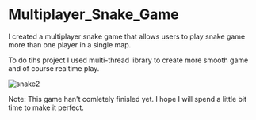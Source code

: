 # Multiplayer_Snake_Game
I created a multiplayer snake game that allows users to play snake game more than one player in a single map.

To do tihs project I used multi-thread library to create more smooth game and of course realtime play.

![snake2](https://user-images.githubusercontent.com/33378290/117163945-ce3d7580-adcc-11eb-8a89-30e3aba8c684.png)


Note: This game han't comletely finisled yet. I hope I will spend a little bit time to make it perfect.
